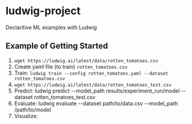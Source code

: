 # ludwig-project
Declaritive ML examples with Ludwig

## Example of Getting Started

1. `wget https://ludwig.ai/latest/data/rotten_tomatoes.csv`
2. Create yaml file (to train) `rotten_tomatoes.csv`
3. Train: `ludwig train --config rotten_tomatoes.yaml --dataset rotten_tomatoes.csv`
4. `wget https://ludwig.ai/latest/data/rotten_tomatoes_test.csv`
5. Predict: ludwig predict --model_path results/experiment_run/model --dataset rotten_tomatoes_test.csv
6. Evaluate: ludwig evaluate --dataset path/to/data.csv --model_path /path/to/model
7. Visualize: 